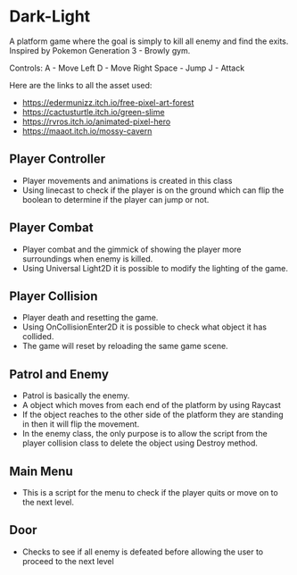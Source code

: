 # Dark-Light

A platform game where the goal is simply to kill all enemy and find the exits. Inspired by Pokemon Generation 3 - Browly gym.

Controls:
A - Move Left
D - Move Right
Space - Jump
J - Attack

Here are the links to all the asset used:

- https://edermunizz.itch.io/free-pixel-art-forest
- https://cactusturtle.itch.io/green-slime
- https://rvros.itch.io/animated-pixel-hero
- https://maaot.itch.io/mossy-cavern

## Player Controller

- Player movements and animations is created in this class
- Using linecast to check if the player is on the ground which can flip the boolean to determine if the player can jump or not.

## Player Combat

- Player combat and the gimmick of showing the player more surroundings when enemy is killed.
- Using Universal Light2D it is possible to modify the lighting of the game.

## Player Collision

- Player death and resetting the game.
- Using OnCollisionEnter2D it is possible to check what object it has collided.
- The game will reset by reloading the same game scene.

## Patrol and Enemy

- Patrol is basically the enemy.
- A object which moves from each end of the platform by using Raycast
- If the object reaches to the other side of the platform they are standing in then it will flip the movement.
- In the enemy class, the only purpose is to allow the script from the player collision class to delete the object using Destroy method.

## Main Menu

- This is a script for the menu to check if the player quits or move on to the next level.

## Door

- Checks to see if all enemy is defeated before allowing the user to proceed to the next level

